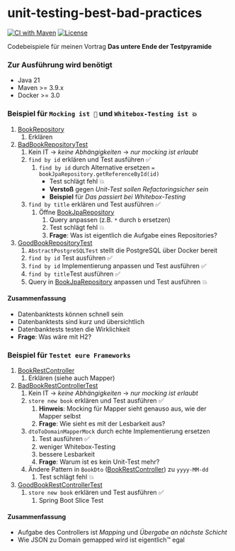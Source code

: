 # unit-testing-best-bad-practices

[![CI with Maven](https://github.com/larmic/unit-testing-best-bad-practices/actions/workflows/maven.yml/badge.svg)](https://github.com/larmic/unit-testing-best-bad-practices/actions/workflows/maven.yml)
[![License](https://img.shields.io/badge/License-Apache%202.0-blue.svg)](https://opensource.org/licenses/Apache-2.0)

Codebeispiele für meinen Vortrag **Das untere Ende der Testpyramide**

### Zur Ausführung wird benötigt

* Java 21
* Maven >= 3.9.x
* Docker >= 3.0

### Beispiel für ```Mocking ist 💩``` und ```Whitebox-Testing ist 💥```

1. [BookRepository](src/main/kotlin/de/larmic/unittesting/database/BookRepository.kt)
   1. Erklären
2. [BadBookRepositoryTest](src/test/kotlin/de/larmic/unittesting/database/BadBookRepositoryTest.kt)
   1. Kein IT → _keine Abhängigkeiten_ → _nur mocking ist erlaubt_
   2. `find by id` erklären und Test ausführen ✅
      1. `find by id` durch Alternative ersetzen `= bookJpaRepository.getReferenceById(id)`
         * Test schlägt fehl 💥
         * **Verstoß** gegen _Unit-Test sollen Refactoringsicher sein_
         * **Beispiel** für _Das passiert bei Whitebox-Testing_
   3. `find by title` erklären und Test ausführen ✅
      1. Öffne [BookJpaRepository](src/main/kotlin/de/larmic/unittesting/database/BookJpaRepository.kt)
         1. Query anpassen (z.B. `*` durch `b` ersetzen)
         2. Test schlägt fehl 💥
         3. **Frage**: Was ist eigentlich die Aufgabe eines Repositories?
3. [GoodBookRepositoryTest](src/test/kotlin/de/larmic/unittesting/database/GoodBookRepositoryTest.kt)
   1. `AbstractPostgreSQLTest` stellt die PostgreSQL über Docker bereit
   2. `find by id` Test ausführen ✅
   3. `find by id` Implementierung anpassen und Test ausführen ✅
   4. `find by title`Test ausführen ✅
   5. Query in [BookJpaRepository](src/main/kotlin/de/larmic/unittesting/database/BookJpaRepository.kt) anpassen und Test ausführen 💥

#### Zusammenfassung

* Datenbanktests können schnell sein
* Datenbanktests sind kurz und übersichtlich
* Datenbanktests testen die Wirklichkeit
* **Frage**: Was wäre mit H2?

### Beispiel für ```Testet eure Frameworks```

1. [BookRestController](src/main/kotlin/de/larmic/unittesting/rest/BookRestController.kt) 
   1. Erklären (siehe auch Mapper)
2. [BadBookRestControllerTest](src/test/kotlin/de/larmic/unittesting/rest/BadBookRestControllerTest.kt) 
   1. Kein IT → _keine Abhängigkeiten_ → _nur mocking ist erlaubt_
   2. `store new book` erklären und Test ausführen ✅
      1. **Hinweis**: Mocking für Mapper sieht genauso aus, wie der Mapper selbst
      2. **Frage**: Wie sieht es mit der Lesbarkeit aus?
   3. `dtoToDomainMapperMock` durch echte Implementierung ersetzen
      1. Test ausführen ✅ 
      2. weniger Whitebox-Testing
      3. bessere Lesbarkeit
      4. **Frage**: Warum ist es kein Unit-Test mehr?
   4. Ändere Pattern in `BookDto` ([BookRestController](src/main/kotlin/de/larmic/unittesting/rest/BookRestController.kt)) zu `yyyy-MM-dd`
      1. Test schlägt fehl 💥
3. [GoodBookRestControllerTest](src/test/kotlin/de/larmic/unittesting/rest/GoodBookRestControllerTest.kt)
   1. `store new book` erklären und Test ausführen ✅
      1. Spring Boot Slice Test

#### Zusammenfassung
* Aufgabe des Controllers ist _Mapping_ und _Übergabe an nächste Schicht_
* Wie JSON zu Domain gemapped wird ist eigentlich™️ egal